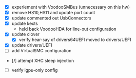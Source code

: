 - [x] experiement with VoodooSMBus (unnecessary on this hw)
- [x] remove HS10,HS11 and update port count
- [x] update commented out UsbConnectors
- [x] update kexts
  * held back VoodooHDA for line-out configuration
- [x] update clover
  * [x] verify hear-say of drivers64UEFI moved to drivers/UEFI
- [x] update drivers/UEFI
- [ ] add VirtualSMC configuration
- [/] attempt XHC sleep injection
- [ ] verify igpu-only config

